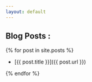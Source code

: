 ```yaml
---
layout: default
---
```



## Blog Posts :
{% for post in site.posts %}	

- [{{ post.title }}]({{ post.url }})

{% endfor %}

